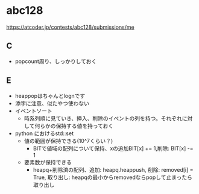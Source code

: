 # abc128

https://atcoder.jp/contests/abc128/submissions/me

## C

- popcount周り、しっかりしておく

## E

- heappopはちゃんとlognです
- 添字に注意、似たやつ使わない
- イベントソート
  - 時系列順に見ていき、挿入、削除のイベントの列を持つ。それぞれに対して何らかの保持する値を持っておく
- python におけるstd::set
  - 値の範囲が保持できる(10^7くらい？)
    - BITで値域の配列について保持、xの追加BIT[x] += 1,削除: BIT[x] -= 1
  - 要素数が保持できる
    - heapq+削除済の配列、追加: heapq.heappush, 削除: removed[i] = True, 取り出し: heapqの最小からremovedならpopして止まったら取り出し
